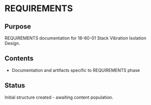 # REQUIREMENTS

## Purpose
REQUIREMENTS documentation for 18-60-01 Stack Vibration Isolation Design.

## Contents
- Documentation and artifacts specific to REQUIREMENTS phase

## Status
Initial structure created - awaiting content population.
